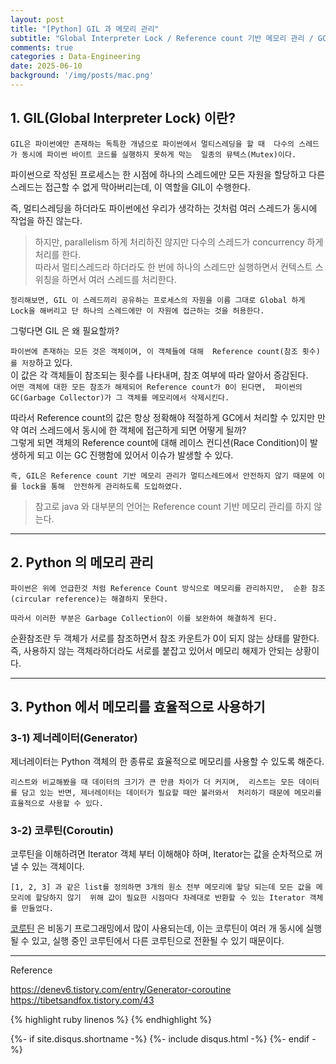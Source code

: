 ```yaml
---
layout: post
title: "[Python] GIL 과 메모리 관리"  
subtitle: "Global Interpreter Lock / Reference count 기반 메모리 관리 / GC / Iterator, Generator, Coroutine"   
comments: true
categories : Data-Engineering   
date: 2025-06-10
background: '/img/posts/mac.png'
---
```


## 1. GIL(Global Interpreter Lock) 이란?   

`GIL은 파이썬에만 존재하는 독특한 개념으로 파이썬에서 멀티스레딩을 할 때 
다수의 스레드가 동시에 파이썬 바이트 코드를 실행하지 못하게 막는 
일종의 뮤텍스(Mutex)이다.`   

파이썬으로 작성된 프로세스는 한 시점에 하나의 스레드에만 모든 자원을 
할당하고 다른 스레드는 접근할 수 없게 막아버리는데, 이 역할을 GIL이 수행한다.   

즉, 멀티스레딩을 하더라도 파이썬에선 우리가 생각하는 것처럼 여러 스레드가 
동시에 작업을 하진 않는다.   

> 하지만, parallelism 하게 처리하진 않지만 다수의 스레드가 concurrency 하게 처리를 한다.       
> 따라서 멀티스레드라 하더라도 한 번에 하나의 스레드만 실행하면서 컨텍스트 스위칭을 하면서 
여러 스레드를 처리한다.  

`정리해보면, GIL 이 스레드끼리 공유하는 프로세스의 자원을 이름 그대로 Global 하게 
Lock을 해버리고 단 하나의 스레드에만 이 자원에 접근하는 것을 허용한다.`     


그렇다면 GIL 은 왜 필요할까?   

`파이썬에 존재하는 모든 것은 객체이며, 이 객체들에 대해 
Reference count(참조 횟수)를 저장`하고 있다.  
이 값은 각 객체들이 참조되는 횟수를 나타내며, 참조 여부에 따라 알아서 증감된다.  
`어떤 객체에 대한 모든 참조가 해제되어 Reference count가 0이 된다면, 
    파이썬의 GC(Garbage Collector)가 그 객체를 메모리에서 삭제시킨다.`   

따라서 Reference count의 값은 항상 정확해야 적절하게 GC에서 처리할 수 있지만 
만약 여러 스레드에서 동시에 한 객체에 접근하게 되면 어떻게 될까?   
그렇게 되면 객체의 Reference count에 대해 레이스 컨디션(Race Condition)이 
발생하게 되고 이는 GC 진행함에 있어서 이슈가 발생할 수 있다.   

`즉, GIL은 Reference count 기반 메모리 관리가 멀티스레드에서 안전하지 않기 때문에 이를 lock을 통해 
안전하게 관리하도록 도입하였다.`          

> 참고로 java 와 대부분의 언어는 Reference count 기반 메모리 관리를 하지 않는다.    


- - - 

## 2. Python 의 메모리 관리   

`파이썬은 위에 언급한것 처럼 Reference Count 방식으로 메모리를 관리하지만, 
    순환 참조(circular reference)는 해결하지 못한다.`      

`따라서 이러한 부분은 Garbage Collection이 이를 보완하여 해결하게 된다.`   

순환참조란 두 객체가 서로를 참조하면서 참조 카운트가 0이 되지 않는 상태를 말한다.   
즉, 사용하지 않는 객체라하더라도 서로를 붙잡고 있어서 메모리 해제가 안되는 상황이다.   

- - - 

## 3. Python 에서 메모리를 효율적으로 사용하기    

### 3-1) 제너레이터(Generator)    

제너레이터는 Python 객체의 한 종류로 효율적으로 메모리를 사용할 수 있도록 해준다.   

`리스트와 비교해봤을 때 데이터의 크기가 큰 만큼 차이가 더 커지며, 
    리스트는 모든 데이터를 담고 있는 반면, 제너레이터는 데이터가 필요할 때만 불러와서 
    처리하기 때문에 메모리를 효율적으로 사용할 수 있다.`   



### 3-2) 코루틴(Coroutin)    

코루틴을 이해하려면 Iterator 객체 부터 이해해야 하며, Iterator는 값을 순차적으로 꺼낼 수 있는 객체이다.   

`[1, 2, 3] 과 같은 list를 정의하면 3개의 원소 전부 메모리에 할당 되는데 모든 값을 메모리에 할당하지 않기 
위해 값이 필요한 시점마다 차례대로 반환할 수 있는 Iterator 객체를 만들었다.`   



[코루틴](https://wonyong-jang.github.io/kotlin/2021/10/28/Kotlin-coroutine-start.html) 은 
비동기 프로그래밍에서 많이 사용되는데, 이는 코루틴이 여러 개 동시에 실행될 수 있고, 
    실행 중인 코루틴에서 다른 코루틴으로 전환될 수 있기 때문이다.   




- - -

Reference

<https://denev6.tistory.com/entry/Generator-coroutine>   
<https://tibetsandfox.tistory.com/43>   

{% highlight ruby linenos %}
{% endhighlight %}


{%- if site.disqus.shortname -%}
    {%- include disqus.html -%}
{%- endif -%}







